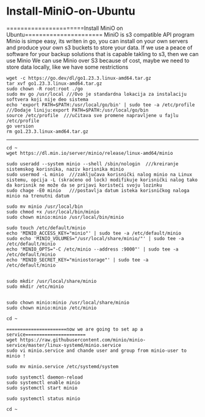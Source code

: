 # Install-MiniO-on-Ubuntu
======================Install MiniO on Ubuntu======================
MiniO is s3 compatible API program
Minio is simpe easy, its writen in go, you can install on your own servers and produce
your own s3 buckets to store your data.
If we use a peace of software for your backup solutions that is capable takling to s3, then 
we can use Minio
We can use Minio over S3 because of cost, maybe we need to store data locally, like we have some
restrictions

    wget -c https://go.dev/dl/go1.23.3.linux-amd64.tar.gz
    tar xvf go1.23.3.linux-amd64.tar.gz
    sudo chown -R root:root ./go
    sudo mv go /usr/local ///Ovo je standardna lokacija za instalaciju softvera koji nije deo sistema
    echo 'export PATH=$PATH:/usr/local/go/bin' | sudo tee -a /etc/profile ///Dodaje liniju:export PATH=$PATH:/usr/local/go/bin
    source /etc/profile  ///učitava sve promene napravljene u fajlu /etc/profile
    go version
    rm go1.23.3.linux-amd64.tar.gz
--------------------------------------------------------------------------------------------------------------------------------------------------------------------------------------
    cd ~
    wget https://dl.min.io/server/minio/release/linux-amd64/minio
    
    sudo useradd --system minio --shell /sbin/nologin  ///kreiranje sistemskog korisnika, naziv korisnika minio
    sudo usermod -L minio  ///zaključava korisnički nalog minio na Linux sistemu, opcija -L (skraćeno od lock) modifikuje korisnički nalog tako da korisnik ne može da se prijavi koristeći svoju lozinku
    sudo chage -E0 minio   ///postavlja datum isteka korisničkog naloga minio na trenutni datum
    
    sudo mv minio /usr/local/bin
    sudo chmod +x /usr/local/bin/minio
    sudo chown minio:minio /usr/local/bin/minio

    sudo touch /etc/default/minio
    echo 'MINIO_ACCESS_KEY="minio"' | sudo tee -a /etc/default/minio
    sudo echo 'MINIO_VOLUMES="/usr/local/share/minio/"' | sudo tee -a /etc/default/minio
    echo 'MINIO_OPTS="-C /etc/minio --address :9000"' | sudo tee -a /etc/default/minio
    echo 'MINIO_SECRET_KEY="miniostorage"' | sudo tee -a /etc/default/minio

    
    sudo mkdir /usr/local/share/minio
    sudo mkdir /etc/minio

    
    sudo chown minio:minio /usr/local/share/minio
    sudo chown minio:minio /etc/minio

    cd ~

    ======================now we are going to set ap a service======================
    wget https://raw.githubusercontent.com/minio/minio-service/master/linux-systemd/minio.service
    sudo vi minio.service and chande user and group from minio-user to minio !

    sudo mv minio.service /etc/systemd/system
    
    sudo systemctl daemon-reload
    sudo systemctl enable minio
    sudo systemctl start minio

    sudo systemctl status minio

    cd ~
